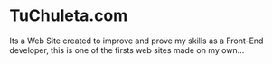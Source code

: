 # TuChuleta.com
Its a Web Site created to improve and prove my skills as a Front-End developer, this is one of the firsts web sites made on my own...